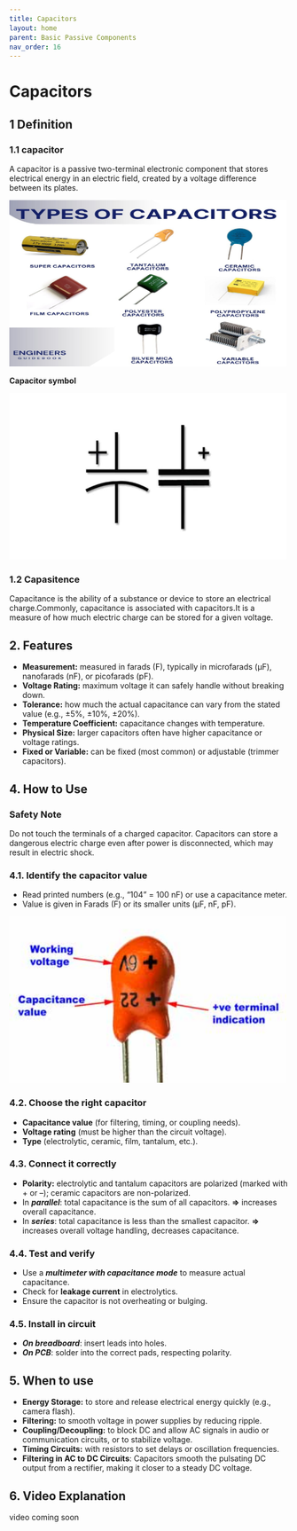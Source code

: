 ```yaml
---
title: Capacitors
layout: home
parent: Basic Passive Components 
nav_order: 16
---
```

# Capacitors
## 1 Definition
### 1.1 capacitor

A capacitor is a passive two-terminal electronic component that stores electrical energy in an electric field, created by a voltage difference between its plates.

<img src="\images\types-of-capacitors-.jpg" width="500" height="300" alt="capacitors"> 


**Capacitor symbol**

<img src="\images\capacitor-symbols-featured-1024x576.jpg" width="500" height="300" alt="Capacitor symbol"> 

### 1.2 Capasitence 
Capacitance is the ability of a substance or device to store an electrical charge.Commonly, capacitance is associated with capacitors.It is a measure of how much electric charge can be stored for a given voltage.

## 2. Features

* **Measurement:** measured in farads (F), typically in microfarads (µF), nanofarads (nF), or picofarads (pF).
* **Voltage Rating:** maximum voltage it can safely handle without breaking down.
* **Tolerance:** how much the actual capacitance can vary from the stated value (e.g., ±5%, ±10%, ±20%).
* **Temperature Coefficient:** capacitance changes with temperature.
* **Physical Size:** larger capacitors often have higher capacitance or voltage ratings.
* **Fixed or Variable:** can be fixed (most common) or adjustable (trimmer capacitors).


## 4. How to Use
### Safety Note
 Do not touch the terminals of a charged capacitor. Capacitors can store a dangerous electric charge even after power is disconnected,  which may result in electric shock.

### 4.1. Identify the capacitor value

* Read printed numbers (e.g., “104” = 100 nF) or use a capacitance meter.
* Value is given in Farads (F) or its smaller units (µF, nF, pF).

<img src="\images\capacitor-tantalum-leaded-markings-1542.jpg" width="500" height="300" alt="capacitor value code">  



### 4.2. Choose the right capacitor

* **Capacitance value** (for filtering, timing, or coupling needs).
* **Voltage rating** (must be higher than the circuit voltage).
* **Type** (electrolytic, ceramic, film, tantalum, etc.).


### 4.3. Connect it correctly

* **Polarity:** electrolytic and tantalum capacitors are polarized (marked with + or –); ceramic capacitors are non-polarized.
* In ***parallel***: total capacitance is the sum of all capacitors.
  **=>** increases overall capacitance.
* In ***series***: total capacitance is less than the smallest capacitor.
  **=>** increases overall voltage handling, decreases capacitance.


### 4.4. Test and verify

* Use a ***multimeter with capacitance mode*** to measure actual capacitance.
* Check for **leakage current** in electrolytics.
* Ensure the capacitor is not overheating or bulging.


### 4.5. Install in circuit

* ***On breadboard***: insert leads into holes.
* ***On PCB***: solder into the correct pads, respecting polarity.

## 5. When to use

- **Energy Storage:** to store and release electrical energy quickly (e.g., camera flash).  
- **Filtering:** to smooth voltage in power supplies by reducing ripple.  
- **Coupling/Decoupling:** to block DC and allow AC signals in audio or communication circuits, or to stabilize voltage.  
- **Timing Circuits:** with resistors to set delays or oscillation frequencies.
- **Filtering in AC to DC Circuits**: Capacitors smooth the pulsating DC output from a rectifier, making it closer to a steady DC voltage.
## 6. Video Explanation

video coming soon


